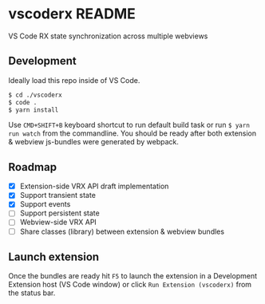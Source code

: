# vscoderx README

VS Code RX state synchronization across multiple webviews

## Development

Ideally load this repo inside of VS Code.

```bash
$ cd ./vscoderx
$ code .
$ yarn install
```

Use `CMD+SHIFT+B` keyboard shortcut to run default build task or run `$ yarn run watch` from the commandline. You should be ready after both extension & webview js-bundles were generated by webpack.

## Roadmap

- [x] Extension-side VRX API draft implementation
- [x] Support transient state
- [x] Support events
- [ ] Support persistent state
- [ ] Webview-side VRX API
- [ ] Share classes (library) between extension & webview bundles

## Launch extension

Once the bundles are ready hit `F5` to launch the extension in a Development Extension host (VS Code window) or click `Run Extension (vscoderx)` from the status bar.
